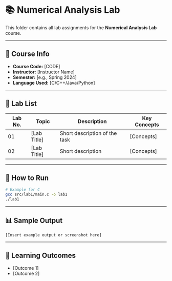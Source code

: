 # 📚 Numerical Analysis Lab

This folder contains all lab assignments for the **Numerical Analysis Lab** course.

---

## 📌 Course Info
- **Course Code:** [CODE]
- **Instructor:** [Instructor Name]
- **Semester:** [e.g., Spring 2024]
- **Language Used:** [C/C++/Java/Python]

---

## 🧪 Lab List
| Lab No. | Topic | Description | Key Concepts |
|---------|-------|-------------|--------------|
| 01 | [Lab Title] | Short description of the task | [Concepts] |
| 02 | [Lab Title] | Short description | [Concepts] |

---

## 🚀 How to Run
```bash
# Example for C
gcc src/lab1/main.c -o lab1
./lab1
```

---

## 📊 Sample Output
```
[Insert example output or screenshot here]
```

---

## 🧠 Learning Outcomes
- [Outcome 1]
- [Outcome 2]
